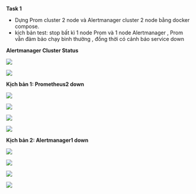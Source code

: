 

**Task 1**

- Dựng Prom cluster 2 node và Alertmanager cluster 2 node bằng docker compose.
- kịch bản test: stop bất kì 1 node Prom và 1 node Alertmanager , Prom vẫn đảm bảo chạy bình thường , đồng thời có cảnh báo service down

**Alertmanager Cluster Status**


![ ](https://scontent.xx.fbcdn.net/v/t1.15752-0/p280x280/94068827_232707258016163_3663900930790653952_n.png?_nc_cat=106&_nc_sid=b96e70&_nc_ohc=RXRVFl2QtAcAX-H_bmm&_nc_ad=z-m&_nc_cid=0&_nc_zor=9&_nc_ht=scontent.xx&oh=e7dfa13ff1f6bbb596181fd0dd70bc4b&oe=5EC8D901)

![ ](https://scontent.xx.fbcdn.net/v/t1.15752-0/p280x280/94212798_678143253024719_8563699119279833088_n.png?_nc_cat=102&_nc_sid=b96e70&_nc_ohc=yXJdbcyE6U8AX_9OsJ6&_nc_ad=z-m&_nc_cid=0&_nc_zor=9&_nc_ht=scontent.xx&oh=0a65d249b86d22f51b0cac8387f50e2c&oe=5ECB3E5D)


**Kịch bản 1: Prometheus2 down**


![ ](https://scontent.xx.fbcdn.net/v/t1.15752-0/p280x280/93929269_253780952474624_174008826175946752_n.png?_nc_cat=110&_nc_sid=b96e70&_nc_ohc=LWVDaAiegPgAX_5Swym&_nc_ad=z-m&_nc_cid=0&_nc_zor=9&_nc_ht=scontent.xx&oh=e7b291185a06496d658c73504bf3b661&oe=5ECA63D0)

![ ](https://scontent.xx.fbcdn.net/v/t1.15752-0/p280x280/93964409_564954024143809_5459334914220490752_n.png?_nc_cat=105&_nc_sid=b96e70&_nc_ohc=P4c778KKZJIAX9_GaNc&_nc_ad=z-m&_nc_cid=0&_nc_zor=9&_nc_ht=scontent.xx&oh=61b5611d57d9191170cde476b7edd8ba&oe=5EC95986)

![ ](https://scontent.xx.fbcdn.net/v/t1.15752-0/p280x280/94073908_875784719590940_4745467785772007424_n.png?_nc_cat=108&_nc_sid=b96e70&_nc_ohc=J-INLtFGEsoAX-A3-Za&_nc_ad=z-m&_nc_cid=0&_nc_zor=9&_nc_ht=scontent.xx&oh=eef977f231c5bc84a1f3a7598d6da7ca&oe=5EC95FDD)

![ ](https://scontent.xx.fbcdn.net/v/t1.15752-0/p280x280/94568072_541167896582084_2186552702043947008_n.png?_nc_cat=110&_nc_sid=b96e70&_nc_ohc=l9D4KjChr7QAX9WZza_&_nc_ad=z-m&_nc_cid=0&_nc_zor=9&_nc_ht=scontent.xx&oh=7e7bbdf95d345e7a361fdaed950409dc&oe=5EC836E0)


**Kịch bản 2: Alertmanager1 down**


![ ](https://scontent.xx.fbcdn.net/v/t1.15752-0/p280x280/93961215_279797269692674_8532708924489465856_n.png?_nc_cat=108&_nc_sid=b96e70&_nc_ohc=kVRhHrfgKSsAX8Hf0rR&_nc_ad=z-m&_nc_cid=0&_nc_zor=9&_nc_ht=scontent.xx&oh=d94f90f0f2bacb352e044470352c1a2f&oe=5EC9A624)

![ ](https://scontent.xx.fbcdn.net/v/t1.15752-0/p280x280/94488833_231502138264752_7049108949936635904_n.png?_nc_cat=105&_nc_sid=b96e70&_nc_ohc=vlqveD0YLD4AX_ikWaw&_nc_ad=z-m&_nc_cid=0&_nc_zor=9&_nc_ht=scontent.xx&oh=40a1984946d9c914cd983629cbaec8da&oe=5EC816DC)

![ ](https://scontent.xx.fbcdn.net/v/t1.15752-0/p280x280/94006598_2957057271026321_8780454694095945728_n.png?_nc_cat=102&_nc_sid=b96e70&_nc_ohc=JJIin4OPK-AAX9KPgb8&_nc_ad=z-m&_nc_cid=0&_nc_zor=9&_nc_ht=scontent.xx&oh=81cb1321930700017e848a99666f6f3a&oe=5EC8B143)

![ ](https://scontent.xx.fbcdn.net/v/t1.15752-0/p280x280/94385129_266258924775231_7910562729612541952_n.png?_nc_cat=107&_nc_sid=b96e70&_nc_ohc=PV8z4NkajC4AX9VaEYa&_nc_ad=z-m&_nc_cid=0&_nc_zor=9&_nc_ht=scontent.xx&oh=fa809b496fcce2aaf8417f64a1ebef78&oe=5ECB0F94)





